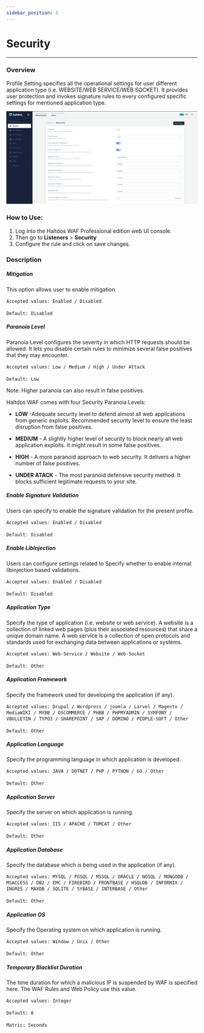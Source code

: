 ```yaml
---
sidebar_position: 3
---
```




# Security


---
### Overview 
Profile Setting specifies all the operational settings for user different application type (i.e. WEBSITE/WEB SERVICE/WEB SOCKET). It provides user protection and invokes signature rules to every configured specific settings for mentioned application type.

![security](/img/pro-waf/docs/security.png)

### How to Use:
1. Log into the Haltdos WAF Professional edition web UI console.
3. Then go to **Listeners** > **Security**
3. Configure the rule and click on save changes.

### Description

##### **Mitigation**
This option allows user to enable mitigation.  

    Accepted values: Enabled / Disabled

    Default: Disabled  

##### **Paranoia Level** 
Paranoia Level configures the severity in which HTTP requests should be allowed. It lets you disable certain rules to minimize several false positives that they may encounter. 

    Accepted values: Low / Medium / High / Under Attack

    Default: Low  
   
Note: Higher paranoia can also result in false positives.  

Haltdos WAF comes with four Security Paranoia Levels:  

- **LOW** -Adequate security level to defend almost all web applications from generic exploits. Recommended security level to ensure the least disruption from false positives.  

- **MEDIUM** - A slightly higher level of security to block nearly all web application exploits. It might result in some false positives.  

- **HIGH** - A more paranoid approach to web security. It delivers a higher number of false positives.  

- **UNDER ATACK** - The most paranoid defensive security method. It blocks sufficient legitimate requests to your site.  

##### **Enable Signature Validation**
Users can specify to enable the signature validation for the present profile.  

    Accepted values: Enabled / Disabled

    Default: Disabled

##### **Enable LibInjection**
Users can configure settings related to Specify whether to enable internal libinjection based validations.  

    Accepted values: Enabled / Disabled

    Default: Disabled  

##### **Application Type**
Specify the type of application (i.e. website or web service). A website is a collection of linked web pages (plus their associated resources) that share a unique domain name. A web service is a collection of open protocols and standards used for exchanging data between applications or systems.

    Accepted values: Web-Service / Website / Web-Socket

    Default: Other  

##### **Application Framework**
Specify the framework used for developing the application (if any). 

    Accepted values: Drupal / Wordpress / joomla / Larvel / Magento / MediaWIKI / MYBB / OSCOMMERCE / PHBB / PHPMYADMIN / SYMFONY / VBULLETIN / TYPO3 / SHAREPOINT / SAP / DOMINO / PEOPLE-SOFT / Other

    Default: Other  

##### **Application Language**
Specify the programming language in which application is developed. 

    Accepted values: JAVA / DOTNET / PHP / PYTHON / GO / Other

    Default: Other  

##### **Application Server**
Specify the server on which application is running.  

    Accepted values: IIS / APACHE / TOMCAT / Other

    Default: Other  

##### **Application  Database**
Specify the database which is being used in the application (if any).  

    Accepted values: MYSQL / PGSQL / MSSQL / ORACLE / NOSQL / MONGODB / MSACCESS / DB2 / EMC / FIREBIRD / FRONTBASE / HSQLDB / INFORMIX / INGRES / MAXDB / SQLITE / SYBASE / INTERBASE / Other

    Default: Other  

##### **Application OS**
Specify the Operating system on which application is running.  

    Accepted values: Window / Unix / Other

    Default: Other  

##### **Temporary Blacklist Duration**
The time duration for which a malicious IP is suspended by WAF is specified here. The WAF Rules and Web Policy use this value.  

    Accepted values: Integer

    Default: 0  

    Matric: Seconds

